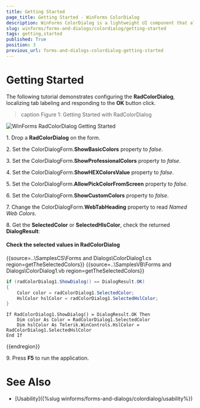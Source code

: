 ```yaml
---
title: Getting Started
page_title: Getting Started - WinForms ColorDialog
description: WinForms ColorDialog is a lightweight UI component that allows users to select from RGB or HEX color models.
slug: winforms/forms-and-dialogs/colordialog/getting-started
tags: getting,started
published: True
position: 3
previous_url: forms-and-dialogs-colordialog-getting-started
---
```


# Getting Started

The following tutorial demonstrates configuring the __RadColorDialog__, localizing tab labeling and responding to the __OK__ button click.

>caption Figure 1: Getting Started with RadColorDialog

![WinForms RadColorDialog Getting Started](images/forms-and-dialogs-colordialog-getting-started001.png)

1\. Drop a __RadColorDialog__ on the form.

2\. Set the ColorDialogForm.__ShowBasicColors__ property to *false*.

3\. Set the ColorDialogForm.__ShowProfessionalColors__ property to *false*.

4\. Set the ColorDialogForm.__ShowHEXColorsValue__ property to *false*. 

5\. Set the ColorDialogForm.__AllowPickColorFromScreen__ property to *false*.

6\. Set the ColorDialogForm.__ShowCustomColors__ property to *false*.

7\. Change the ColorDialogForm.__WebTabHeading__ property to read *Named Web Colors*.

8\. Get the __SelectedColor__ or __SelectedHlsColor__, check the returned __DialogResult__:

#### Check the selected values in RadColorDialog 

{{source=..\SamplesCS\Forms and Dialogs\ColorDialog1.cs region=getTheSelectedColors}} 
{{source=..\SamplesVB\Forms and Dialogs\ColorDialog1.vb region=getTheSelectedColors}} 

````C#
if (radColorDialog1.ShowDialog() == DialogResult.OK)
{
    Color color = radColorDialog1.SelectedColor;
    HslColor hslColor = radColorDialog1.SelectedHslColor;
}

````
````VB.NET
If RadColorDialog1.ShowDialog() = DialogResult.OK Then
    Dim color As Color = RadColorDialog1.SelectedColor
    Dim hslColor As Telerik.WinControls.HslColor = RadColorDialog1.SelectedHslColor
End If

````

{{endregion}} 

9\. Press __F5__ to run the application.

# See Also

* [Usability]({%slug winforms/forms-and-dialogs/colordialog/usability%})
